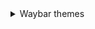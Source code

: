 <details>
   <summary> Waybar themes </summary>  
      <details>
         
   -<summary> **Monochrome** </summary>
         
   ![image](https://raw.githubusercontent.com/gkmax132/hyprland_dotfiles/refs/heads/main/images/waybar/monochrome.png)
      </details>
      
</details>
